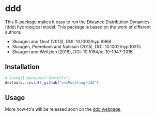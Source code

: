 # ddd

This R-package makes it easy to run the Distance Distribution Dynamics (ddd) hydrological model.
This package is based on the work of different authors:
   - Skaugen and Onof (2013), DOI: 10.1002/hyp.9968
   - Skaugen, Peerebom and Nulsson (2015), DOI: 10.1002/hyp.10315
   - Skaugen and Weltzien (2016), DOI: 10.5194/tc-10-1947-2016

## Installation

```R
# install.packages("devtools")
devtools::install_github("nexModeling/ddd")
```

## Usage

More how-to's will be released soon on the [ddd webpage](https://nexmodeling.github.io/ddd).
